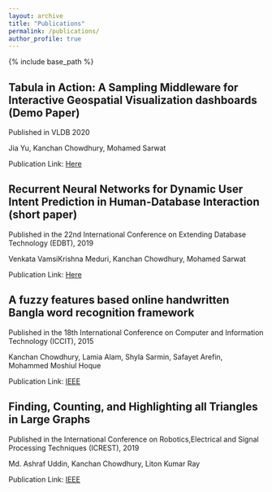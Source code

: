 ```yaml
---
layout: archive
title: "Publications"
permalink: /publications/
author_profile: true
---
```


{% include base_path %}


Tabula in Action: A Sampling Middleware for Interactive Geospatial Visualization dashboards (Demo Paper)
------
Published in VLDB 2020

Jia Yu, Kanchan Chowdhury, Mohamed Sarwat

Publication Link: [Here](https://dl.acm.org/doi/abs/10.14778/3415478.3415510)

Recurrent Neural Networks for Dynamic User Intent Prediction in Human-Database Interaction (short paper)
------
Published in the 22nd International Conference on Extending Database Technology (EDBT), 2019

Venkata VamsiKrishna Meduri, Kanchan Chowdhury, Mohamed Sarwat

Publication Link: [Here](https://kanchanchy.github.io/files/EDBT-short-2019.pdf)

A fuzzy features based online handwritten Bangla word recognition framework
------
Published in the 18th International Conference on Computer and Information Technology (ICCIT), 2015

Kanchan Chowdhury, Lamia Alam, Shyla Sarmin, Safayet Arefin, Mohammed Moshiul Hoque

Publication Link: [IEEE](https://ieeexplore.ieee.org/abstract/document/7488119)

Finding, Counting, and Highlighting all Triangles in Large Graphs
------
Published in the International Conference on Robotics,Electrical and Signal Processing Techniques (ICREST), 2019

Md. Ashraf Uddin, Kanchan Chowdhury, Liton Kumar Ray

Publication Link: [IEEE](https://ieeexplore.ieee.org/abstract/document/8644304)
